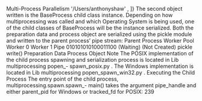 Multi-Process Parallelism '/Users/anthonyshaw' , ]} The second object written is the  BaseProcess  child class instance. Depending on how multiprocessing was called and which Operating System is being used, one of the child classes of  BaseProcess  will be the instance serialized. Both the preparation data and process object are serialized using the pickle  module and written to the parent process’ pipe stream: Parent Process Worker Pool Worker 0 Worker 1 Pipe 010101010100011100 (Waiting) (Not Created) pickle write() Preparation Data Process Object Note The POSIX implementation of the child process spawning and serialization process is located in  Lib multiprocessing popen_- spawn_posix.py . The Windows implementation is located in  Lib multiprocessing popen_spawn_win32.py . Executing the Child Process The entry point of the child process,  multiprocessing.spawn.spawn_- main()  takes the argument pipe_handle  and either parent_pid  for Windows or  tracked_fd  for POSIX: 239